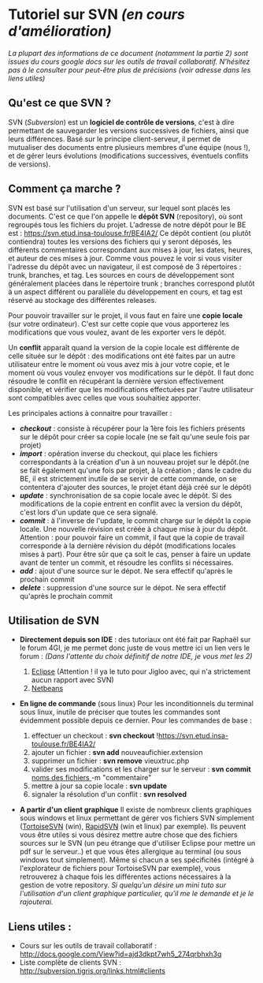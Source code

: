 # Tutoriel sur SVN _(en cours d'amélioration)_ #


_La plupart des informations de ce document (notamment la partie 2) sont issues du cours google docs sur les outils de travail collaboratif. N'hésitez pas à le consulter pour peut-être plus de précisions (voir adresse dans les liens utiles)_


## Qu'est ce que SVN ? ##

SVN (_Subversion_) est un **logiciel de contrôle de versions**, c'est à dire permettant de sauvegarder les versions successives de fichiers, ainsi que leurs différences.
Basé sur le principe client-serveur, il permet de mutualiser des documents entre plusieurs membres d'une équipe (nous !), et de gérer leurs évolutions (modifications successives, éventuels conflits de versions).



## Comment ça marche ? ##

SVN est basé sur l'utilisation d'un serveur, sur lequel sont placés les documents. C'est ce que l'on appelle le **dépôt SVN** (repository), où sont regroupés tous les fichiers du projet.
L'adresse de notre dépôt pour le BE est : https://svn.etud.insa-toulouse.fr/BE4IA2/
Ce dépôt contient (ou plutôt contiendra) toutes les versions des fichiers qui y seront déposés, les différents commentaires correspondant aux mises à jour, les dates, heures, et auteur de ces mises à jour.
Comme vous pouvez le voir si vous visiter l'adresse du dépôt avec un navigateur, il est composé de 3 répertoires : trunk, branches, et tag.
Les sources en cours de développement sont généralement placées dans le répertoire trunk ; branches correspond plutôt à un aspect différent ou parallèle du développement en cours, et tag est réservé au stockage des différentes releases.

Pour pouvoir travailler sur le projet, il vous faut en faire une **copie locale** (sur votre ordinateur). C'est sur cette copie que vous apporterez les modifications que vous voulez, avant de les exporter vers le dépôt.

Un **conflit** apparaît quand la version de la copie locale est différente de celle située sur le dépôt : des modifications ont été faites par un autre utilisateur entre le moment où vous avez mis à jour votre copie, et le moment où vous voulez envoyer vos modifications sur le dépôt.
Il faut donc résoudre le conflit en récupérant la dernière version effectivement disponible, et vérifier que les modifications effectuées par l'autre utilisateur sont compatibles avec celles que vous souhaitiez apporter.

Les principales actions à connaitre pour travailler :
  * **_checkout_** : consiste à récupérer pour la 1ère fois les fichiers présents sur le dépôt pour créer sa copie locale (ne se fait qu'une seule fois par projet)
  * **_import_** : opération inverse du checkout, qui place les fichiers correspondants à la création d'un à un nouveau projet sur le dépôt.(ne se fait également qu'une fois par projet, à la création ; dans le cadre du BE, il est strictement inutile de se servir de cette commande, on se contentera d'ajouter des sources, le projet étant déjà créé sur le dépôt)
  * **_update_** : synchronisation de sa copie locale avec le dépôt. Si des modifications de la copie entrent en conflit avec la version du dépôt, c'est lors d'un update que ce sera signalé.
  * **_commit_** : à l'inverse de l'update, le commit charge sur le dépôt la copie locale. Une nouvelle révision est créée à chaque mise à jour du dépôt. Attention : pour pouvoir faire un commit, il faut que la copie de travail corresponde à la dernière révision du dépôt (modifications locales mises à part). Pour être sûr que ça soit le cas, penser à faire un update avant de tenter un commit, et résoudre les conflits si nécessaires.
  * **_add_** : ajout d'une source sur le dépot. Ne sera effectif qu'après le prochain commit
  * **_delete_** : suppression d'une source sur le dépot. Ne sera effectif qu'après le prochain commit



## Utilisation de SVN ##

  * **Directement depuis son IDE** : des tutoriaux ont été fait par Raphaël sur le forum 4GI, je me permet donc juste de vous mettre ici un lien vers le forum :
_(Dans l'attente du choix définitif de notre IDE, je vous met les 2)_
    1. [Eclipse](https://www.etud.insa-toulouse.fr/~wiketudgei/forum/viewtopic.php?f=13&t=26) (Attention ! il ya le tuto pour Jigloo avec, qui n'a strictement aucun rapport avec SVN)
    1. [Netbeans](https://www.etud.insa-toulouse.fr/~wiketudgei/forum/viewtopic.php?f=13&t=32)

  * **En ligne de commande** (sous linux)
Pour les inconditionnels du terminal sous linux, inutile de préciser que toutes les commandes sont évidemment possible depuis ce dernier. Pour les commandes de base :
    1. effectuer un checkout : **svn checkout** !https://svn.etud.insa-toulouse.fr/BE4IA2/
    1. ajouter un fichier : **svn add** nouveaufichier.extension
    1. supprimer un fichier : **svn remove** vieuxtruc.php
    1. valider ses modifications et les charger sur le serveur : **svn commit** [noms des fichiers ](.md) -m "commentaire"
    1. mettre à jour sa copie locale : **svn update**
    1. signaler la résolution d'un conflit : **svn resolved**


  * **A partir d'un client graphique**
Il existe de nombreux clients graphiques sous windows et linux permettant de gérer vos fichiers SVN simplement ([TortoiseSVN](http://tortoisesvn.net/downloads) (win), [RapidSVN](http://www.rapidsvn.org/index.php/Main_Page) (win et linux) par exemple). Ils peuvent vous être utiles si vous désirez mettre autre chose que des fichiers sources sur le SVN (un peu étrange que d'utiliser Eclipse pour mettre un pdf sur le serveur..) et que vous êtes allergique au terminal (ou sous windows tout simplement).
Même si chacun a ses spécificités (intégré à l'explorateur de fichiers pour TortoiseSVN par exemple), vous retrouverez à chaque fois les différentes actions nécessaires à la gestion de votre repository.
_Si quelqu'un désire un mini tuto sur l'utilisation d'un client graphique particulier, qu'il me le demande et je le rajouterai._



## Liens utiles : ##

  * Cours sur les outils de travail collaboratif : http://docs.google.com/View?id=ajd3dkpt7wh5_274qrbhxh3q
  * Liste complète de clients SVN : http://subversion.tigris.org/links.html#clients